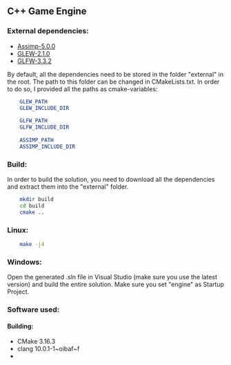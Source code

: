 ## C++ Game Engine

### External dependencies:

* <a href="https://github.com/assimp/assimp/releases/tag/v5.0.0">Assimp-5.0.0</a>
* <a href="https://github.com/nigels-com/glew/releases/tag/glew-2.1.0">GLEW-2.1.0</a>
* <a href="https://github.com/glfw/glfw/releases/tag/3.3.2">GLFW-3.3.2</a>

By default, all the dependencies need to be stored in the folder "external" in the root. The path to this folder can be changed in CMakeLists.txt. In order to do so, I provided all the paths as cmake-variables:

```cmake
    GLEW_PATH
    GLEW_INCLUDE_DIR
    
    GLFW_PATH
    GLFW_INCLUDE_DIR
    
    ASSIMP_PATH
    ASSIMP_INCLUDE_DIR
```


### Build:

In order to build the solution, you need to download all the dependencies and extract them into the "external" folder.

```sh
    mkdir build
    cd build
    cmake ..
```

### Linux:

```sh
    make -j4
```

### Windows:

Open the generated .sln file in Visual Studio (make sure you use the latest version) and build the entire solution. Make sure you set "engine" as Startup Project.

### Software used:

#### Building:

* CMake 3.16.3
* clang 10.0.1-1~oibaf~f
* 
